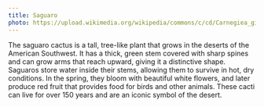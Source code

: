 ```yaml
---
title: Saguaro
photo: https://upload.wikimedia.org/wikipedia/commons/c/cd/Carnegiea_gigantea_in_Saguaro_National_Park_near_Tucson%2C_Arizona_during_November_%2858%29.jpg
---
```


The saguaro cactus is a tall, tree-like plant that grows in the deserts of the American Southwest. It has a thick, green stem covered with sharp spines and can grow arms that reach upward, giving it a distinctive shape. Saguaros store water inside their stems, allowing them to survive in hot, dry conditions. In the spring, they bloom with beautiful white flowers, and later produce red fruit that provides food for birds and other animals. These cacti can live for over 150 years and are an iconic symbol of the desert.
